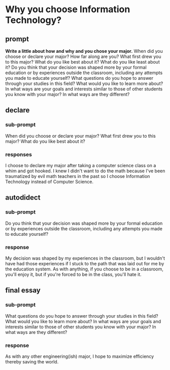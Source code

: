 # Why you choose Information Technology?

## prompt

__Write a little about how and why and you chose your major.__  When did you choose or declare your major? How far along are you? What first drew you to this major?  What do you like best about it?  What do you like least about it?   Do you think that your decision was shaped more by your formal education or by experiences outside the classroom, including any attempts you made to educate yourself?   What questions do you hope to answer through your studies in this field?  What would you like to learn more about?  In what ways are your goals and interests similar to those of other students you know with your major? In what ways are they different?

## declare

### sub-prompt

When did you choose or declare your major? What first drew you to this major? What do you like best about it?

### responses

I choose to declare my major after taking a computer science class on a whim and got hooked. I knew I didn't want to do the math because I've been traumatized by evil math teachers in the past so I choose Information Technology instead of Computer Science.

## autodidect

### sub-prompt

Do you think that your decision was shaped more by your formal education or by experiences outside the classroom, including any attempts you made to educate yourself?

### response

My decision was shaped by my experiences in the classroom, but I wouldn't have had those experiences if I stuck to the path that was laid out for me by the education system. As with anything, if you choose to be in a classroom, you'll enjoy it, but if you're forced to be in the class, you'll hate it.

## final essay

### sub-prompt

What questions do you hope to answer through your studies in this field? What would you like to learn more about? In what ways are your goals and interests similar to those of other students you know with your major? In what ways are they different?

### response

As with any other engineering(ish) major, I hope to maximize efficiency thereby saving the world.